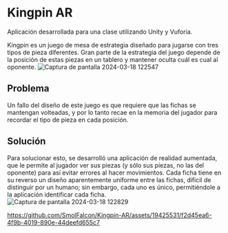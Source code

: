 # Kingpin AR

Aplicación desarrollada para una clase utilizando Unity y Vuforia. 

Kingpin es un juego de mesa de estrategia diseñado para jugarse con tres tipos de pieza diferentes. Gran parte de la estrategia del juego depende de la posición de estas piezas en un tablero y mantener oculta cuál es cual al oponente.
![Captura de pantalla 2024-03-18 122547](https://github.com/SmolFalcon/Kingpin-AR/assets/19425531/bb3e3c55-9aa9-46cf-8ad2-27796d9d364e)
## Problema
Un fallo del diseño de este juego es que requiere que las fichas se mantengan volteadas, y por lo tanto recae en la memoria del jugador para recordar el tipo de pieza en cada posición.
## Solución
Para solucionar esto, se desarrolló una aplicación de realidad aumentada, que le permite al jugador ver sus piezas (y sólo sus piezas, no las del oponente) para así evitar errores al hacer movimientos.
Cada ficha tiene en su reverso un diseño aparentemente uniforme entre las fichas, dificil de distinguir por un humano; sin embargo, cada uno es único, permitiéndole a la aplicación identificar cada ficha. 
![Captura de pantalla 2024-03-18 122829](https://github.com/SmolFalcon/Kingpin-AR/assets/19425531/81be31ce-4b35-4a68-bd6a-f46dd80f1320)



https://github.com/SmolFalcon/Kingpin-AR/assets/19425531/f2d45ea6-4f9b-4019-890e-44deefd655c7

